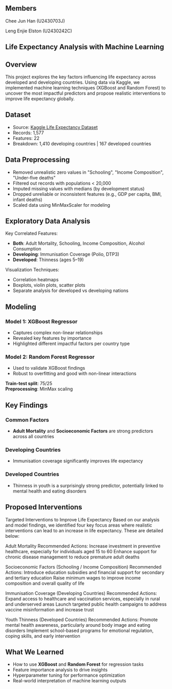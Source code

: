 ## Members
Chee Jun Han (U2430703J) 

Leng Enjie Elston (U2430242C) 

## Life Expectancy Analysis with Machine Learning

##  Overview
This project explores the key factors influencing life expectancy across developed and developing countries. Using data via Kaggle, we implemented machine learning techniques (XGBoost and Random Forest) to uncover the most impactful predictors and propose realistic interventions to improve life expectancy globally.

## Dataset
- Source: [Kaggle Life Expectancy Dataset](https://www.kaggle.com/code/varunsaikanuri/life-expectancy-visualization/input)
- Records: 1,577
- Features: 22
- Breakdown: 1,410 developing countries | 167 developed countries


##  Data Preprocessing
- Removed unrealistic zero values in "Schooling", "Income Composition", "Under-five deaths"
- Filtered out records with populations < 20,000
- Imputed missing values with medians (by development status)
- Dropped unreliable or inconsistent features (e.g., GDP per capita, BMI, infant deaths)
- Scaled data using MinMaxScaler for modeling

## Exploratory Data Analysis
Key Correlated Features:
- **Both**: Adult Mortality, Schooling, Income Composition, Alcohol Consumption
- **Developing**: Immunisation Coverage (Polio, DTP3)
- **Developed**: Thinness (ages 5–19)

Visualization Techniques:
- Correlation heatmaps
- Boxplots, violin plots, scatter plots
- Separate analysis for developed vs developing nations

##  Modeling

### Model 1: XGBoost Regressor
- Captures complex non-linear relationships
- Revealed key features by importance
- Highlighted different impactful factors per country type

### Model 2: Random Forest Regressor
- Used to validate XGBoost findings
- Robust to overfitting and good with non-linear interactions

**Train-test split**: 75/25  
**Preprocessing**: MinMax scaling

##  Key Findings

### Common Factors
- **Adult Mortality** and **Socioeconomic Factors** are strong predictors across all countries

### Developing Countries
- Immunisation coverage significantly improves life expectancy

### Developed Countries
- Thinness in youth is a surprisingly strong predictor, potentially linked to mental health and eating disorders



##  Proposed Interventions

 Targeted Interventions to Improve Life Expectancy
Based on our analysis and model findings, we identified four key focus areas where realistic interventions can lead to an increase in life expectancy. These are detailed below:

Adult Mortality
Recommended Actions:
Increase investment in preventive healthcare, especially for individuals aged 15 to 60
Enhance support for chronic disease management to reduce premature adult deaths

Socioeconomic Factors (Schooling / Income Composition)
Recommended Actions:
Introduce education subsidies and financial support for secondary and tertiary education
Raise minimum wages to improve income composition and overall quality of life

Immunisation Coverage (Developing Countries)
Recommended Actions:
Expand access to healthcare and vaccination services, especially in rural and underserved areas
Launch targeted public health campaigns to address vaccine misinformation and increase trust

Youth Thinness (Developed Countries)
Recommended Actions:
Promote mental health awareness, particularly around body image and eating disorders
Implement school-based programs for emotional regulation, coping skills, and early intervention

##  What We Learned
- How to use **XGBoost** and **Random Forest** for regression tasks
- Feature importance analysis to drive insights
- Hyperparameter tuning for performance optimization
- Real-world interpretation of machine learning outputs


